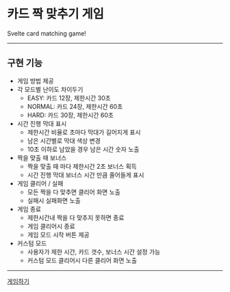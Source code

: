 # 카드 짝 맞추기 게임
Svelte card matching game!

---

## 구현 기능
- 게임 방법 제공
- 각 모드별 난이도 차이두기
  - EASY: 카드 12장, 제한시간 30초
  - NORMAL: 카드 24장, 제한시간 60초
  - HARD: 카드 30장, 제한시간 60초
- 시간 진행 막대 표시
  - 제한시간 비율로 초마다 막대가 길어지게 표시
  - 남은 시간별로 막대 색상 변경
  - 10초 이하로 남았을 경우 남은 시간 숫자 노출
- 짝을 맞출 때 보너스
  - 짝을 맞출 때 마다 제한시간 2초 보너스 획득
  - 시간 진행 막대 보너스 시간 만큼 줄어들게 표시
- 게임 클리어 / 실패
  - 모든 짝을 다 맞추면 클리어 화면 노출
  - 실패시 실패화면 노출
- 게임 종료
  - 제한시간내 짝을 다 맞추지 못하면 종료
  - 게임 클리어시 종료
  - 게임 모드 시작 버튼 제공
- 커스텀 모드
  - 사용자가 제한 시간, 카드 갯수, 보너스 시간 설정 가능
  - 커스텀 모드 클리어시 다른 클리어 화면 노출

---

<a href="https://damien-matching-game.netlify.app/" target="_blank">게임하기</a>